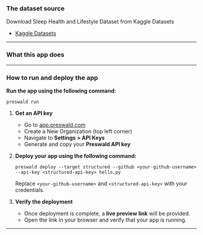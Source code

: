 ### **The dataset source**
Download Sleep Health and Lifestyle Dataset from Kaggle Datasets

- [Kaggle Datasets](https://www.kaggle.com/datasets)

---

### **What this app does**

---

### **How to run and deploy the app**

**Run the app using the following command:**
```
preswald run
```

1. **Get an API key**
    
    - Go to [app.preswald.com](https://app.preswald.com/)
    - Create a New Organization (top left corner)
    - Navigate to **Settings > API Keys**
    - Generate and copy your **Preswald API key**
      
2. **Deploy your app using the following command:**
    ```
    preswald deploy --target structured --github <your-github-username> --api-key <structured-api-key> hello.py
    ```
    Replace `<your-github-username>` and `<structured-api-key>` with your credentials.
    
3. **Verify the deployment**
    
    - Once deployment is complete, a **live preview link** will be provided.
    - Open the link in your browser and verify that your app is running.

---